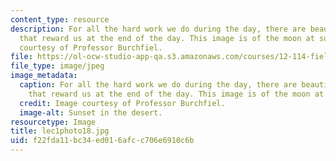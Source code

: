 ```yaml
---
content_type: resource
description: For all the hard work we do during the day, there are beautiful evenings
  that reward us at the end of the day. This image is of the moon at sunset. Image
  courtesy of Professor Burchfiel.
file: https://ol-ocw-studio-app-qa.s3.amazonaws.com/courses/12-114-field-geology-i-fall-2005/f22fda11bc34ed016afcc706e6910c6b_lec1photo18.jpg
file_type: image/jpeg
image_metadata:
  caption: For all the hard work we do during the day, there are beautiful evenings
    that reward us at the end of the day. This image is of the moon at sunset.
  credit: Image courtesy of Professor Burchfiel.
  image-alt: Sunset in the desert.
resourcetype: Image
title: lec1photo18.jpg
uid: f22fda11-bc34-ed01-6afc-c706e6910c6b
---
```

